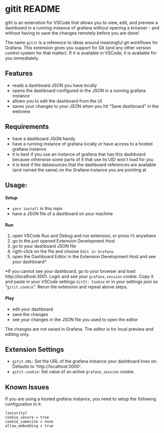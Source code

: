 # gitit README

gitit is an extenstion for VSCode that allows you to view, edit, and preview a dashboard in a running instance of grafana without opening a browser - and without having to save the changes remotely before you are done!

The name `gitit` is a reference to ideas around meaningful git workflows for Grafana. This extension gives you support for Git (and any other version control system for that matter). If it is available in VSCode, it is available for you immediately.

## Features

- reads a dashboard JSON you have locally
- opens the dashboard configured in the JSON in a running grafana instance
- allows you to edit the dashboard from the UI
- saves your changes to _your_ JSON when you hit "Save dashboard" in the webview

## Requirements

- have a dashboard JSON handy
- have a running instance of grafana locally _or_ have access to a hosted grafana instance
- it is best if you use an instance of grafana that has this dashboard because otherwise some parts of it that use its UID won't load for you
- it is best if the datasources that the dashboard references are available (and named the same) on the Grafana instance you are pointing at

## Usage:

#### Setup
- `yarn install` in this repo
- have a JSON file of a dashboard on your machine

#### Run
1. open VSCode Run and Debug and run extension, or press `F5` anywhere 
2. go to the just opened Extension Development Host
3. go to your dashboard JSON file
4. right-click on the file and choose `Edit in Grafana`.
5. open the Dashboard Editor in the Extension Development Host and see your dashboard*

*If you cannot see your dashboard, go to your browser and load http://localhost:3001. Login and see your `grafana_session` cookie. Copy it and paste in your VSCode settings `GitIt: Cookie` or in your settings json as "`gitit.cookie`". Rerun the extension and repeat above steps. 

#### Play
- edit your dashboard 
- save the changes
- see your changes in the JSON file you used to open the editor

The changes are not saved in Grafana. The editor is for local preview and editing only. 

## Extension Settings

* `gitit.URL`: Set the URL of the grafana instance your dashboard lives on. Defaults to 'http://localhost:3000'.
* `gitit.cookie`: Set value of an active `grafana_session` cookie.

## Known Issues

If you are using a hosted grafana instance, you need to setup the following configuration in it:
```
[security]
cookie_secure = true
cookie_samesite = none
allow_embedding = true
```

